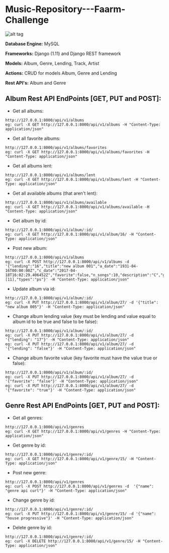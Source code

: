 # Music-Repository---Faarm-Challenge

![alt tag](http://i.imgur.com/XpKtPer.png)

**Database Engine:** MySQL

**Frameworks:** Django (1.11) and Django REST framework

**Models:** Album, Genre, Lending, Track, Artist

**Actions:** CRUD for models Album, Genre and Lending

**Rest API's:** Album and Genre

## Album Rest API EndPoints [GET, PUT and POST]:

- Get all albums:
```
http://127.0.0.1:8000/api/v1/albums
eg: curl -X GET http://127.0.0.1:8000/api/v1/albums -H "Content-Type: application/json"
```
- Get all favorite albums:
```
http://127.0.0.1:8000/api/v1/albums/favorites
eg: curl -X GET http://127.0.0.1:8000/api/v1/albums/favorites -H "Content-Type: application/json"
```
- Get all albums lent:
```
http://127.0.0.1:8000/api/v1/albums/lent
eg: curl -X GET http://127.0.0.1:8000/api/v1/albums/lent -H "Content-Type: application/json"
```
- Get all available albums (that aren't lent):
```
http://127.0.0.1:8000/api/v1/albums/available
eg: curl -X GET http://127.0.0.1:8000/api/v1/albums/available -H "Content-Type: application/json"
```
- Get album by id:
```
http://127.0.0.1:8000/api/v1/album/:id/
eg: curl -X GET http://127.0.0.1:8000/api/v1/album/16/ -H "Content-Type: application/json"
```
- Post new album:
```
http://127.0.0.1:8000/api/v1/albums
eg: curl -X POST http://127.0.0.1:8000/api/v1/albums -d '{"lending":"16","title":"new album 001","a_date":"1931-04-16T00:00:00Z","c_date":"2017-04-18T16:02:29.406452Z","favorite":false,"n_songs":10,"description":"C","genres":[11],"types":"ps"}' -H "Content-Type: application/json"
```
- Update album via id:
```
http://127.0.0.1:8000/api/v1/album/:id/
eg: curl -X PUT http://127.0.0.1:8000/api/v1/album/27/ -d '{"title": "new album 005"}' -H "Content-Type: application/json"
```
- Change album lending value (key must be lending and value equal to album id to be true and false to be false):
```
http://127.0.0.1:8000/api/v1/album/:id/
eg: curl -X PUT http://127.0.0.1:8000/api/v1/album/27/ -d  '{"lending": "17"}' -H "Content-Type: application/json"
eg: curl -X PUT http://127.0.0.1:8000/api/v1/album/27/ -d  '{"lending": "false"}' -H "Content-Type: application/json"
```
- Change album favorite value (key favorite must have the value true or false):
```
http://127.0.0.1:8000/api/v1/album/:id/
eg: curl -X PUT http://127.0.0.1:8000/api/v1/album/27/ -d '{"favorite": "false"}' -H "Content-Type: application/json"
eg: curl -X PUT http://127.0.0.1:8000/api/v1/album/27/ -d '{"favorite": "true"}' -H "Content-Type: application/json"
```

## Genre Rest API EndPoints [GET, PUT and POST]:

- Get all genres:
```
http://127.0.0.1:8000/api/v1/genres
eg: curl -X GET http://127.0.0.1:8000/api/v1/genres -H "Content-Type: application/json"
```
- Get genre by id:
```
http://127.0.0.1:8000/api/v1/genre/:id/
eg: curl -X GET http://127.0.0.1:8000/api/v1/genre/15/ -H "Content-Type: application/json"
```
- Post new genre:
```
http://127.0.0.1:8000/api/v1/genres
eg: curl -X POST http://127.0.0.1:8000/api/v1/genres -d  '{"name": "genre api curl"}' -H "Content-Type: application/json"
```
- Change genre by id:
```
http://127.0.0.1:8000/api/v1/genre/:id/
eg: curl -X PUT http://127.0.0.1:8000/api/v1/genre/15/ -d '{"name": "house progressive"}' -H "Content-Type: application/json"
```
- Delete genre by id:
```
http://127.0.0.1:8000/api/v1/genre/:id/
eg: curl -X DELETE http://127.0.0.1:8000/api/v1/genre/15/ -H "Content-Type: application/json"
```
